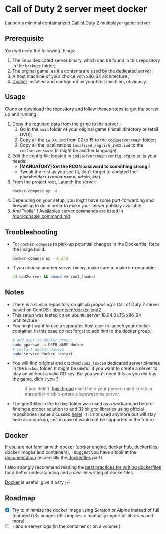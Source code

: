# Call of Duty 2 server meet docker

Launch a minimal containarized [Call of Duty 2](https://en.wikipedia.org/wiki/Call_of_Duty_2) multiplayer game server.

## Prerequisite
You will need the following things:
1. The linux dedicated server binary, which can be found in this repository in the `backups` folder;
1. The orginal game, as it's contents are used by the dedicated server ;
1. A host machine of your choice with x86_64 architecture ;
1. [Docker](https://www.docker.com/) installed and configured on your host machine, obviously.

## Usage
Clone or download the repository and follow theses steps to get the server up and running :
1. Copy the required data from the game to the server :
    1. Go in the `main` folder of your original game (install directory or retail DVD);
    1. Copy all the `iw_XX.iwd` from 00 to 15 to the `cod2server/main` folder;
    1. Copy all the localizations `localized_english_iwXX.iwd` to the `cod2server/main` (it might be another language).
1. Edit the config file located in `cod2server/main/config.cfg` to suits your needs:
   * **[MANDATORY] Set the RCON password to something strong !**
   * Tweak the rest as you see fit, don't forget to updated the placeholders (server name, admin, etc).
1. From the project root, Launch the server:
    ``` bash
    docker-compose up -d
    ```
1. Depending on your setup, you might have some port-forwarding and firewalling to do in order to make your server publicly available.
1. And "voila" ! Availables server commands are listed in [/doc/console_command.md](doc/console_command.md)

## Troobleshooting
* For `docker-compose` to pick-up potential changes in the Dockerfile, force the image build: 
  ``` bash
  docker-compose up --build
  ```
* If you choose another server binary, make sure to make it executable:
  ``` bash
  cd cod2server && chmod +x cod2_lnxded
  ```

## Notes
* There is a similar repository on github proposing a Call of Duty 2 server based on CentOS : [hberntsen/docker-cod2](https://github.com/hberntsen/docker-cod2)
* This setup was tested on an ubuntu server 18.04.3 LTS x86_64 architecture.
* You might want to use a separated host user to launch your docker container. In this case do not forget to add him to the docker group :
  ``` bash
  # add user to docker group
  sudo gpasswd -a USER_NAME docker
  # restart docker dameon
  sudo service docker restart
  ```
* You will find original and cracked `cod2_lnxded` dedicated server binaries in the `backup` folder. It might be usefull if you want to create a server to play on without a valid CD key. 
But you won't need this as you did buy the game, didn't you ? 
  > if you didn't, [this thread](http://killtube.org/showthread.php?1337-CoD2-Tutorial-How-to-make-your-cracked-server-show-up-in-the-master-list) might help your pervert mind create a masterlist-visible-pirate-uberawesome server.
* The gcc3-libs in the `backup` folder was used as a workaround before finding a proper solution to add 32 bit gcc libraries using official repositories (issue dicussed [here](http://askubuntu.com/questions/454253/how-to-run-32-bit-app-in-ubuntu-64-bit/454254#454254)). It is not used anymore but will stay here as a backup, just in case it would not be supported in the future.

## Docker
If you are not familiar with docker (docker engine, docker hub, dockerfiles, docker images and containers), I suggest you have a look at the [documentation](https://docs.docker.com/) (especially the [dockerfiles](https://docs.docker.com/reference/builder/) part).

I also strongly recommend reading the [best practices for writing dockerfiles](https://docs.docker.com/articles/dockerfile_best-practices/) for a better understanding and a cleaner writing of dockerfiles.

[Docker](https://www.docker.com/) is useful, give it a try ;-)

## Roadmap
- [x]  Try to minimize the docker image using Scratch or Alpine instead of full featured OSs images (this implies to manually import all libraries and more)
- [ ] Handle server logs (in the container or on a volume )
